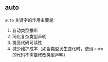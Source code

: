 ## auto

`auto` 关键字的作用主要是:

1. 自动类型推断
2. 简化复杂类型声明
3. 提高代码可读性
4. 减少维护成本（如当类型发生变化时，使用 `auto` 的代码不需要修改类型声明）